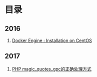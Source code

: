 # 目录

## 2016

1. [Docker Engine : Installation on CentOS](0001/docker-engine-installation-on-centos.md)

## 2017

1. [PHP magic_quotes_gpc的正确处理方式](0002/php-magic_quotes_gpc-de-zhengquechulifangshi.md)
